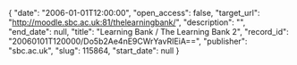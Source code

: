 {
  "date": "2006-01-01T12:00:00", 
  "open_access": false, 
  "target_url": "http://moodle.sbc.ac.uk:81/thelearningbank/", 
  "description": "", 
  "end_date": null, 
  "title": "Learning Bank / The Learning Bank 2", 
  "record_id": "20060101T120000/Do5b2Ae4nE9CWrYavRIEiA==", 
  "publisher": "sbc.ac.uk", 
  "slug": 115864, 
  "start_date": null
}


